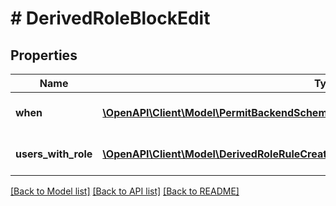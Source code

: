 # # DerivedRoleBlockEdit

## Properties

Name | Type | Description | Notes
------------ | ------------- | ------------- | -------------
**when** | [**\OpenAPI\Client\Model\PermitBackendSchemasSchemaDerivedRoleRuleDerivationSettings**](PermitBackendSchemasSchemaDerivedRoleRuleDerivationSettings.md) | the settings of the derived role | [optional]
**users_with_role** | [**\OpenAPI\Client\Model\DerivedRoleRuleCreate[]**](DerivedRoleRuleCreate.md) | the rules of the derived role | [optional]

[[Back to Model list]](../../README.md#models) [[Back to API list]](../../README.md#endpoints) [[Back to README]](../../README.md)
